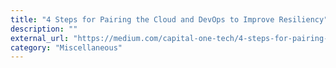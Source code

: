 ```yaml
---
title: "4 Steps for Pairing the Cloud and DevOps to Improve Resiliency"
description: ""
external_url: "https://medium.com/capital-one-tech/4-steps-for-pairing-cloud-and-devops-to-improve-resiliency-c72fe2e52b05"
category: "Miscellaneous"
---
```

